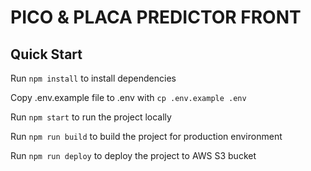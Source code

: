 # PICO & PLACA PREDICTOR FRONT

## Quick Start

Run `npm install` to install dependencies

Copy .env.example file to .env with `cp .env.example .env`

Run `npm start` to run the project locally

Run `npm run build` to build the project for production environment

Run `npm run deploy` to deploy the project to AWS S3 bucket
